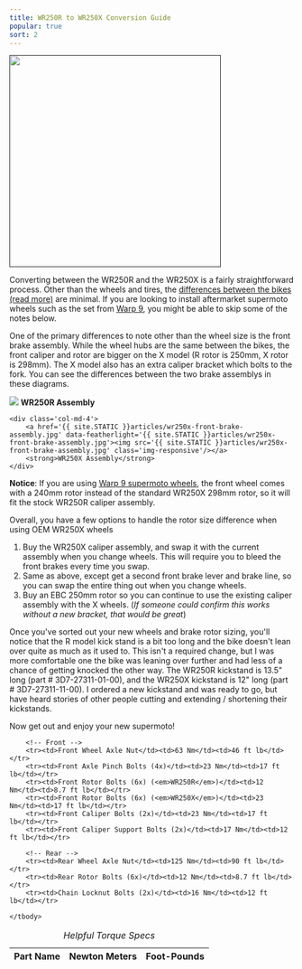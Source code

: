 ```yaml
---
title: WR250R to WR250X Conversion Guide
popular: true
sort: 2
---
```


<a href='' featherlight='' target='_blank'>
	<img src='{{ site.STATIC }}articles/supermoto-conversion.jpg' class='img-rounded img-right' width='375px'/>
</a>

Converting between the WR250R and the WR250X is a fairly straightforward process. Other than the wheels and tires, the <a href='/articles/differences-between-the-wr250r-and-wr250x.html'>differences between the bikes (read more)</a> are minimal. If you are looking to install aftermarket supermoto wheels such as the set from <a href='http://www.warp9racing.com/sm_wheels_yamaha.html' target='_blank'>Warp 9</a>, you might be able to skip some of the notes below.

One of the primary differences to note other than the wheel size is the front brake assembly. While the wheel hubs are the same between the bikes, the front caliper and rotor are bigger on the X model (R rotor is 250mm, X rotor is 298mm). The X model also has an extra caliper bracket which bolts to the fork. You can see the differences between the two brake assemblys in these diagrams.

<div class='row'>
	<div class='col-md-4 col-md-offset-2'>
		<a href='{{ site.STATIC }}articles/wr250r-front-brake-assembly.jpg' data-featherlight='{{ site.STATIC }}articles/wr250r-front-brake-assembly.jpg'><img src='{{ site.STATIC }}articles/wr250r-front-brake-assembly.jpg' class='img-responsive'/></a>
		<strong>WR250R Assembly</strong>
	</div>
	
	<div class='col-md-4'>
		<a href='{{ site.STATIC }}articles/wr250x-front-brake-assembly.jpg' data-featherlight='{{ site.STATIC }}articles/wr250x-front-brake-assembly.jpg'><img src='{{ site.STATIC }}articles/wr250x-front-brake-assembly.jpg' class='img-responsive'/></a>
		<strong>WR250X Assembly</strong>
	</div>
</div>

<div class='alert alert-info'>
	<strong>Notice</strong>: If you are using <a href='http://www.warp9racing.com/sm_wheels_yamaha.html' target='_blank'>Warp 9 supermoto wheels</a>, the front wheel comes with a 240mm rotor instead of the standard WR250X 298mm rotor, so it will fit the stock WR250R caliper assembly.
</div>

Overall, you have a few options to handle the rotor size difference when using OEM WR250X wheels 

1. Buy the WR250X caliper assembly, and swap it with the current assembly when you change wheels. This will require you to bleed the front brakes every time you swap.
2. Same as above, except get a second front brake lever and brake line, so you can swap the entire thing out when you change wheels.
3. Buy an EBC 250mm rotor so you can continue to use the existing caliper assembly with the X wheels. (_If someone could confirm this works without a new bracket, that would be great_)

Once you've sorted out your new wheels and brake rotor sizing, you'll notice that the R model kick stand is a bit too long and the bike doesn't lean over quite as much as it used to. This isn't a required change, but I was more comfortable one the bike was leaning over further and had less of a chance of getting knocked the other way. The WR250R kickstand is 13.5" long (part # 3D7-27311-01-00), and the WR250X kickstand is 12" long (part # 3D7-27311-11-00). I ordered a new kickstand and was ready to go, but have heard stories of other people cutting and extending / shortening their kickstands.

Now get out and enjoy your new supermoto!

<table class='table table-striped data-table'>
	<caption><em>Helpful Torque Specs</em></caption>
	<thead>
		<tr>
			<th>Part Name</th>
			<th>Newton Meters</th>
			<th>Foot-Pounds</th>
		</tr>
	</thead>
	<tbody>
		
		<!-- Front -->
		<tr><td>Front Wheel Axle Nut</td><td>63 Nm</td><td>46 ft lb</td></tr>
		<tr><td>Front Axle Pinch Bolts (4x)</td><td>23 Nm</td><td>17 ft lb</td></tr>
		<tr><td>Front Rotor Bolts (6x) (<em>WR250R</em>)</td><td>12 Nm</td><td>8.7 ft lb</td></tr>
		<tr><td>Front Rotor Bolts (6x) (<em>WR250X</em>)</td><td>23 Nm</td><td>17 ft lb</td></tr>
		<tr><td>Front Caliper Bolts (2x)</td><td>23 Nm</td><td>17 ft lb</td></tr>
		<tr><td>Front Caliper Support Bolts (2x)</td><td>17 Nm</td><td>12 ft lb</td></tr>
		
		<!-- Rear -->
		<tr><td>Rear Wheel Axle Nut</td><td>125 Nm</td><td>90 ft lb</td></tr>
		<tr><td>Rear Rotor Bolts (6x)</td><td>12 Nm</td><td>8.7 ft lb</td></tr>
		<tr><td>Chain Locknut Bolts (2x)</td><td>16 Nm</td><td>12 ft lb</td></tr>
		
	</tbody>
</table>

